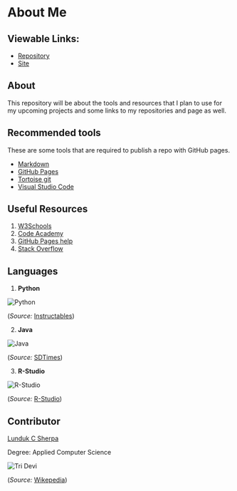 # About Me

## Viewable Links:
- [Repository](https://github.com/LundukS/About-me)
- [Site](https://lunduks.github.io/About-me/)

## About
This repository will be about the tools and resources that I plan to use for my upcoming projects and some links to my repositories and page as well.

## Recommended tools
These are some tools that are required to publish a repo with GitHub pages.
- [Markdown](https://github.com/adam-p/markdown-here/wiki/Markdown-Cheatsheet)
- [GitHub Pages](https://pages.github.com/)
- [Tortoise git](https://tortoisegit.org/)
- [Visual Studio Code](https://code.visualstudio.com/)

## Useful Resources
1. [W3Schools](https://www.w3schools.com/)
1. [Code Academy](https://www.codecademy.com/learn/learn-html)
1. [GitHub Pages help](https://help.github.com/en/github/working-with-github-pages/about-github-pages)
1. [Stack Overflow](https://stackoverflow.com/)

## Languages
1. **Python**

![Python](https://cdn.instructables.com/F2P/ICXA/GFRWS6JP/F2PICXAGFRWS6JP.LARGE.jpg?auto=webp&frame=1&fit=bounds)

(*Source:* [Instructables](https://www.instructables.com/id/How-to-get-started-with-python/))

2. **Java**

![Java](https://sdtimes.com/wp-content/uploads/2019/03/jW4dnFtA_400x400.jpg)

(*Source:* [SDTimes](https://sdtimes.com/java/java-12-is-now-available/))

3. **R-Studio**

![R-Studio](https://d33wubrfki0l68.cloudfront.net/521a038ed009b97bf73eb0a653b1cb7e66645231/8e3fd/assets/img/rstudio-icon.png)

(*Source:* [R-Studio](https://rstudio.com/))

## Contributor
[Lunduk C Sherpa](https://github.com/LundukS)

Degree: Applied Computer Science

![Tri Devi](https://upload.wikimedia.org/wikipedia/commons/e/ef/Brahma%2C_Vishnu_and_Shiva_seated_on_lotuses_with_their_consorts%2C_ca1770.jpg)

(*Source:* [Wikepedia](https://en.wikipedia.org/wiki/Tridevi))
